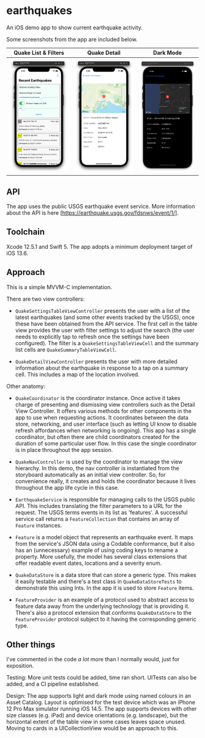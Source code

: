 # earthquakes
An iOS demo app to show current earthquake activity.

Some screenshots from the app are included below.

| Quake List & Filters | Quake Detail | Dark Mode |
|------------|------------|------------|
|![image](https://github.com/ncke/earthquakes/blob/92889051b2ac86da3416318386172298339b95e7/fig-1.png)|![image](https://github.com/ncke/earthquakes/blob/5e8118c98276812b067b92083d1e336d5200fdcf/fig-2.png)|![image](https://github.com/ncke/earthquakes/blob/5e8118c98276812b067b92083d1e336d5200fdcf/fig-3.png)|

## API
The app uses the public USGS earthquake event service. More information about the API is here [https://earthquake.usgs.gov/fdsnws/event/1/].

## Toolchain
Xcode 12.5.1 and Swift 5. The app adopts a minimum deployment target of iOS 13.6.

## Approach
This is a simple MVVM-C implementation.

There are two view controllers:

* `QuakeSettingsTableViewController` presents the user with a list of the latest earthquakes (and some other events tracked by the USGS), once these have been obtained from the API service. The first cell in the table view provides the user with filter settings to adjust the search (the user needs to explicitly tap to refresh once the settings have been configured). The filter is a `QuakeSettingsTableViewCell` and the summary list cells are `QuakeSummaryTableViewCell`.

* `QuakeDetailViewController` presents the user with more detailed information about the earthquake in response to a tap on a summary cell. This includes a map of the location involved.

Other anatomy:

* `QuakeCoordinator` is the coordinator instance. Once active it takes charge of presenting and dismissing view controllers such as the Detail View Controller. It offers various methods for other components in the app to use when requesting actions. It coordinates between the data store, networking, and user interface (such as letting UI know to disable refresh affordances when networking is ongoing). This app has a single coordinator, but often there are child coordinators created for the duration of some particular user flow. In this case the single coordinator is in place throughout the app session.

* `QuakeNavController` is used by the coordinator to manage the view hierarchy. In this demo, the nav controller is instantiated from the storyboard automatically as an initial view controller. So, for convenience really, it creates and holds the coordinator because it lives throughout the app life cycle in this case.

* `EarthquakeService` is responsible for managing calls to the USGS public API. This includes translating the filter parameters to a URL for the request. The USGS terms events in its list as 'features'. A successful service call returns a `FeatureCollection` that contains an array of `Feature` instances.

* `Feature` is a model object that represents an earthquake event. It maps from the service's JSON data using a Codable conformance, but it also has an (unnecessary) example of using coding keys to rename a property. More usefully, the model has several class extensions that offer readable event dates, locations and a severity enum.

* `QuakeDataStore` is a data store that can store a generic type. This makes it easily testable and there's a test class in `QuakeDataStoreTests` to demonstrate this using Ints. In the app it is used to store `Feature` items.

* `FeatureProvider` is an example of a protocol used to abstract access to feature data away from the underlying technology that is providing it. There's also a protocol extension that conforms `QuakeDataStore` to the `FeatureProvider` protocol subject to it having the corresponding generic type.

## Other things

I've commented in the code _a lot_ more than I normally would, just for exposition.

Testing: More unit tests could be added, time ran short. UITests can also be added, and a CI pipeline established.

Design: The app supports light and dark mode using named colours in an Asset Catalog. Layout is optimised for the test device which was an iPhone 12 Pro Max simulator running iOS 14.5. The app supports devices with other size classes (e.g. iPad) and device orientations (e.g. landscape), but the horizontal extent of the table view in some cases leaves space unused. Moving to cards in a UICollectionView would be an approach to this.
